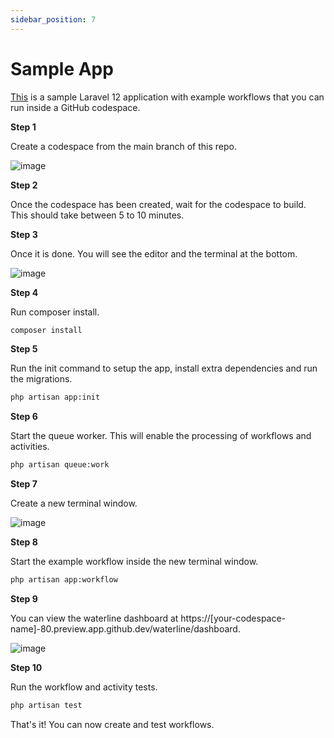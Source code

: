 ```yaml
---
sidebar_position: 7
---
```


# Sample App

[This](https://github.com/laravel-workflow/sample-app) is a sample Laravel 12 application with example workflows that you can run inside a GitHub codespace.


**Step 1**

Create a codespace from the main branch of this repo.

![image](https://user-images.githubusercontent.com/1130888/233664377-f300ad50-5436-4bb8-b172-c52e12047264.png)

**Step 2**

Once the codespace has been created, wait for the codespace to build. This should take between 5 to 10 minutes.

**Step 3**

Once it is done. You will see the editor and the terminal at the bottom.

![image](https://user-images.githubusercontent.com/1130888/233665550-1a4f2098-2919-4108-ac9f-bef1a9f2f47c.png)

**Step 4**

Run composer install.

```bash
composer install
```

**Step 5**

Run the init command to setup the app, install extra dependencies and run the migrations.

```bash
php artisan app:init
```

**Step 6**

Start the queue worker. This will enable the processing of workflows and activities.

```bash
php artisan queue:work
```

**Step 7**

Create a new terminal window.

![image](https://user-images.githubusercontent.com/1130888/233666917-029247c7-9e6c-46de-b304-27473fd34517.png)

**Step 8**

Start the example workflow inside the new terminal window.

```bash
php artisan app:workflow
```

**Step 9**

You can view the waterline dashboard at https://[your-codespace-name]-80.preview.app.github.dev/waterline/dashboard.

![image](https://user-images.githubusercontent.com/1130888/233669600-3340ada6-5f73-4602-8d82-a81a9d43f883.png)

**Step 10**

Run the workflow and activity tests.

```bash
php artisan test
```

That's it! You can now create and test workflows.
